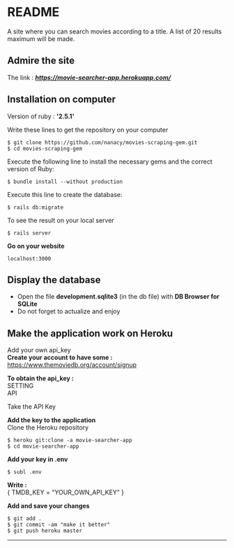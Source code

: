 # README
A site where you can search movies according to a title. A list of 20 results maximum will be made.

## Admire the site
The link : ***https://movie-searcher-app.herokuapp.com/***

## Installation on computer

Version of ruby : **'2.5.1'**  
 
Write these lines to get the repository on your computer
```
$ git clone https://github.com/nanacy/movies-scraping-gem.git
$ cd movies-scraping-gem
```

Execute the following line to install the necessary gems and the correct version of Ruby: 
```
$ bundle install --without production
```
Execute this line to create the database:
```
$ rails db:migrate
```


To see the result on your local server
```
$ rails server
```
**Go on your website**
```
localhost:3000
```

## Display the database

* Open the file **development.sqlite3** (in the db file) with **DB Browser for SQLite**
* Do not forget to actualize and enjoy



## Make the application work on Heroku

Add your own api_key  
**Create your account to have some :**
https://www.themoviedb.org/account/signup

**To obtain the api_key :**  
SETTING  
API

Take the API Key  

**Add the key to the application**  
Clone the Heroku repository
```
$ heroku git:clone -a movie-searcher-app
$ cd movie-searcher-app
```
**Add your key in .env**
```
$ subl .env
```
**Write :**  
{
TMDB_KEY = "YOUR_OWN_API_KEY"
}  

**Add and save your changes**
```
$ git add .
$ git commit -am "make it better"
$ git push heroku master
```

--------------------------------------

